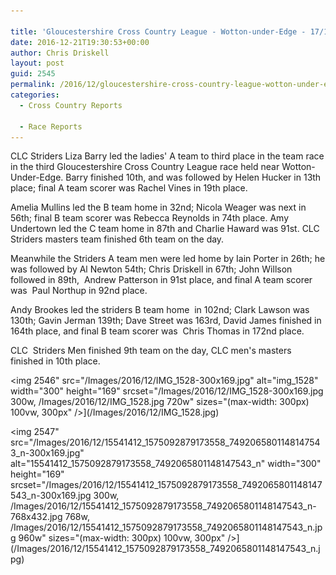 ```yaml
---

title: 'Gloucestershire Cross Country League - Wotton-under-Edge - 17/12/2016'
date: 2016-12-21T19:30:53+00:00
author: Chris Driskell
layout: post
guid: 2545
permalink: /2016/12/gloucestershire-cross-country-league-wotton-under-edge-17122016/
categories:
  - Cross Country Reports

  - Race Reports
---
```

CLC Striders Liza Barry led the ladies' A team to third place in the team race in the third Gloucestershire Cross Country League race held near Wotton-Under-Edge. Barry finished 10th, and was followed by Helen Hucker in 13th place; final A team scorer was Rachel Vines in 19th place.

Amelia Mullins led the B team home in 32nd; Nicola Weager was next in 56th; final B team scorer was Rebecca Reynolds in 74th place. Amy Undertown led the C team home in 87th and Charlie Haward was 91st. CLC Striders masters team finished 6th team on the day.

Meanwhile the Striders A team men were led home by Iain Porter in 26th; he was followed by Al Newton 54th; Chris Driskell in 67th; John Willson followed in 89th,  Andrew Patterson in 91st place, and final A team scorer was  Paul Northup in 92nd place.

Andy Brookes led the striders B team home  in 102nd; Clark Lawson was 130th; Gavin Jerman 139th; Dave Street was 163rd, David James finished in 164th place, and final B team scorer was  Chris Thomas in 172nd place.

CLC  Striders Men finished 9th team on the day, CLC men's masters finished in 10th place.

<img  2546" src="/Images/2016/12/IMG_1528-300x169.jpg" alt="img_1528" width="300" height="169" srcset="/Images/2016/12/IMG_1528-300x169.jpg 300w, /Images/2016/12/IMG_1528.jpg 720w" sizes="(max-width: 300px) 100vw, 300px" />](/Images/2016/12/IMG_1528.jpg)

<img  2547" src="/Images/2016/12/15541412_1575092879173558_7492065801148147543_n-300x169.jpg" alt="15541412_1575092879173558_7492065801148147543_n" width="300" height="169" srcset="/Images/2016/12/15541412_1575092879173558_7492065801148147543_n-300x169.jpg 300w, /Images/2016/12/15541412_1575092879173558_7492065801148147543_n-768x432.jpg 768w, /Images/2016/12/15541412_1575092879173558_7492065801148147543_n.jpg 960w" sizes="(max-width: 300px) 100vw, 300px" />](/Images/2016/12/15541412_1575092879173558_7492065801148147543_n.jpg)
